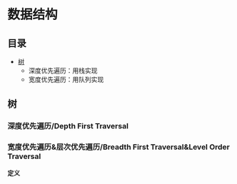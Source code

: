 # 数据结构

## 目录

- [树](#树20230909)
  - 深度优先遍历：用栈实现
  - 宽度优先遍历：用队列实现

## 树 <a name = "树20230909">

### 深度优先遍历/Depth First Traversal

### 宽度优先遍历&层次优先遍历/Breadth First Traversal&Level Order Traversal

**定义**
